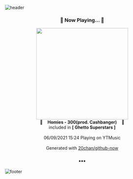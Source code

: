 ![header](https://capsule-render.vercel.app/api?type=wave&height=170&section=header&text=Hi.%20I'm%20SHIFT&fontColor=090707&fontAlignX=45&fontAlignY=65&fontSize=100)

<h3 align="center">🎵 Now Playing... 🎵</h3>
<p align="center">
  <a href="https://music.youtube.com/watch?v=qALVCXbYeYE">
    <img width="300" src="https://lh3.googleusercontent.com/FDWxQoWg-Cn-swzpQ3vLrG1tnlgEFmZS5GCo_Tp-P8U048PlrdOqBRLKYW987QwE-sJTiH262nGAuiFw">
  </a>
  <br>
  🎵&nbsp&nbsp&nbsp <b>Homies - 300(prod. Cashbanger)</b> &nbsp&nbsp&nbsp🎵
  <br>
  included in <b>[ Ghetto Superstars ]</b>
  
  <br />
  <br />
  06/09/2021 15:24 Playing on YTMusic
  <br />
  <br />
  Generated with <a href="https://github.com/20chan/github-now">20chan/github-now</a>
</p>

<h3 align="center">•••</h3>

![footer](https://capsule-render.vercel.app/api?type=wave&height=150&section=footer)
